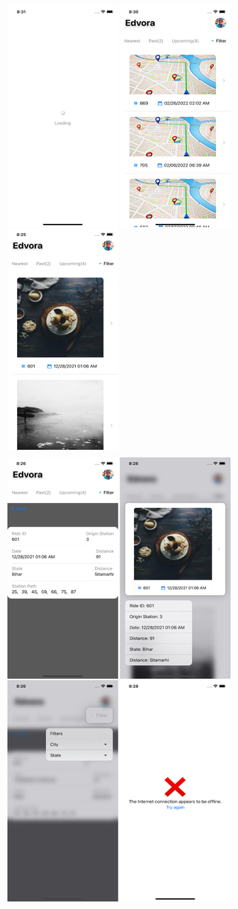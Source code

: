 

<p align="left">
   <img src="LoadingView.png" width="250" height="500">
   <img src="DefaultMain.png" width="250" height="500">
    <img src="main.png" width="250" height="500">
</p>

<p align="left">
  <img src="AnotherDetailRide.png" width="250" height="500">
   <img src="DetailRide.png" width="250" height="500">
   <img src="FilterProperty.png" width="250" height="500">
    <img src="no_internet.png" width="250" height="500">
</p>


